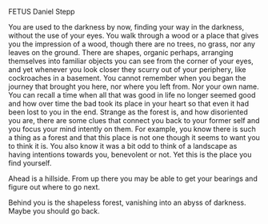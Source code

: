FETUS
Daniel Stepp

You are used to the darkness by now, finding your way in the darkness, without the use of your eyes. You walk through a wood or a place that gives you the impression of a wood, though there are no trees, no grass, nor any leaves on the ground. There are shapes, organic perhaps, arranging themselves into familiar objects you can see from the corner of your eyes, and yet whenever you look closer they scurry out of your periphery, like cockroaches in a basement. You cannot remember when you began the journey that brought you here, nor where you left from. Nor your own name. You can recall a time when all that was good in life no longer seemed good and how over time the bad took its place in your heart so that even it had been lost to you in the end. Strange as the forest is, and how disoriented you are, there are some clues that connect you back to your former self and you focus your mind intently on them. For example, you know there is such a thing as a forest and that this place is not one though it seems to want you to think it is. You also know it was a bit odd to think of a landscape as having intentions towards you, benevolent or not. Yet this is the place you find yourself.

Ahead is a hillside. From up there you may be able to get your bearings and figure out where to go next.

Behind you is the shapeless forest, vanishing into an abyss of darkness. Maybe you should go back.